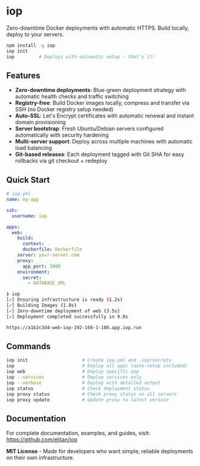 # iop

Zero-downtime Docker deployments with automatic HTTPS. Build locally, deploy to your servers.

```bash
npm install -g iop
iop init
iop         # Deploys with automatic setup - that's it!
```

## Features

- **Zero-downtime deployments**: Blue-green deployment strategy with automatic health checks and traffic switching
- **Registry-free**: Build Docker images locally, compress and transfer via SSH (no Docker registry setup needed)
- **Auto-SSL**: Let's Encrypt certificates with automatic renewal and instant domain provisioning
- **Server bootstrap**: Fresh Ubuntu/Debian servers configured automatically with security hardening
- **Multi-server support**: Deploy across multiple machines with automatic load balancing
- **Git-based releases**: Each deployment tagged with Git SHA for easy rollbacks via git checkout + redeploy

## Quick Start

```yaml
# iop.yml
name: my-app

ssh:
  username: iop

apps:
  web:
    build:
      context: .
      dockerfile: Dockerfile
    server: your-server.com
    proxy:
      app_port: 3000
    environment:
      secret:
        - DATABASE_URL
```

```bash
❯ iop
[✓] Ensuring infrastructure is ready (1.2s)
[✓] Building Images (1.8s)
[✓] Zero-downtime deployment of web (3.5s)
[✓] Deployment completed successfully in 9.8s

https://a1b2c3d4-web-iop-192-168-1-100.app.iop.run
```

## Commands

```bash
iop init                    # Create iop.yml and .iop/secrets
iop                         # Deploy all apps (auto-setup included)
iop web                     # Deploy specific app
iop --services              # Deploy services only
iop --verbose               # Deploy with detailed output
iop status                  # Check deployment status
iop proxy status            # Check proxy status on all servers
iop proxy update            # Update proxy to latest version
```

## Documentation

For complete documentation, examples, and guides, visit: https://github.com/elitan/iop

**MIT License** - Made for developers who want simple, reliable deployments on their own infrastructure.

